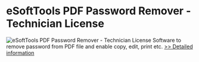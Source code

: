 # eSoftTools PDF Password Remover - Technician License
![eSoftTools PDF Password Remover - Technician License](https://mycommerce.akamaized.net/api/pimages/P300878188/BIG/300878188.GIF)
Software to remove password from PDF file and enable copy, edit, print etc.
[>> Detailed information](https://secure.shareit.com/shareit/product.html?productid=300878188&affiliateid=200057808)
